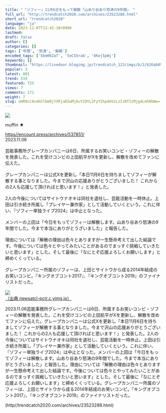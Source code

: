 ```yaml
---
title: "『ゾフィー』11月6日をもって解散「山あり谷あり怒涛の9年間」 "
full_url: "http://trendcatch2020.com/archives/23523288.html"
short_url: "trendcatch2020"
language: "ja"
date: 2023-11-07T13:42:10+0900
lastmod: 
draft: false
author: []
categories: []
tags: ['年間', '怒涛', '解散']
encoded_tags: ['5bm06ZaT', '5oCS5rab', '6Kej5pWj']
keywords: []
thumbnail: "https://livedoor.blogimg.jp/trendcatch_123/imgs/b/2/b26ab09e.jpg"
popular: 3
latest: 801
trend: 519
featured: 725
views: 7
comments: 171
weight: 7
slug: aHR0cC8vdHJlbmRjYXRjaDIwMjAuY29tL2FyY2hpdmVzLzIzNTIzMjg4Lmh0bWw=
---
```


![](https://livedoor.blogimg.jp/trendcatch_123/imgs/b/2/b26ab09e.jpg)

<div><p>muffin ★ </p><a target='_blank' href='https//encount.press/archives/537851/'>https//encount.press/archives/537851/</a> <br> 2023.11.06 <br> <br> 芸能事務所グレープカンパニーは6日、所属するお笑いコンビ・ゾフィーの解散を発表した。これを受けコンビの上田航平がXを更新し、解散を改めてファンに伝えた。 <br> <br> グレープカンパニーは公式Xを更新し「本日11月6日を持ちましてゾフィーが解散する事となりました。今まで沢山の応援ありがとうございました！ これからの2人も応援して頂ければと思います！」と発表した。 <br> <br> 2人の今後についてはサイトウナオキは同社を退社し、芸能活動を一時休止。上田は引き続き所属し「プレイヤー兼作家」として活動していくという。これに伴い、『ゾフィー単独ライブ2024』は中止となった。 <br> <br> メンバーの上田は「今日をもってゾフィーは解散します。山あり谷あり怒涛の9年間でした。今まで本当にありがとうざいました」と報告した。 <br> <br> 理由については「解散の理由は色々とありますが一生懸命考えて出した結論です。今後については色々とやってみたいことがあるのでまっすぐ挑戦していきたいと思います」とした。そして最後に「なにとぞ応援よろしくお願いします」と締めくくっている。 <br> <br> グレープカンパニー所属のゾフィーは、上田とサイトウから成る2014年結成のお笑いコンビ。『キングオブコント2017』、『キングオブコント2019』のファイナリストだった。 <br> <br> <a href='https//newsatcl-pctr.c.yimg.jp/t/amd-img/20231106-00537851-encount-000-11-view.jpg' target='_blank' class='' id='img_1_1'><img src='https//livedoor.blogimg.jp/trendcatch_123/imgs/9/f/9ff622f4.jpg'><br>（出典 newsatcl-pctr.c.yimg.jp）<br></a> <p>2023.11.06芸能事務所グレープカンパニーは6日、所属するお笑いコンビ・ゾフィーの解散を発表した。これを受けコンビの上田航平がXを更新し、解散を改めてファンに伝えた。グレープカンパニーは公式Xを更新し「本日11月6日を持ちましてゾフィーが解散する事となりました。今まで沢山の応援ありがとうございました！ これからの2人も応援して頂ければと思います！」と発表した。2人の今後についてはサイトウナオキは同社を退社し、芸能活動を一時休止。上田は引き続き所属し「プレイヤー兼作家」として活動していくという。これに伴い、『ゾフィー単独ライブ2024』は中止となった。メンバーの上田は「今日をもってゾフィーは解散します。山あり谷あり怒涛の9年間でした。今まで本当にありがとうざいました」と報告した。理由については「解散の理由は色々とありますが一生懸命考えて出した結論です。今後については色々とやってみたいことがあるのでまっすぐ挑戦していきたいと思います」とした。そして最後に「なにとぞ応援よろしくお願いします」と締めくくっている。グレープカンパニー所属のゾフィーは、上田とサイトウから成る2014年結成のお笑いコンビ。『キングオブコント2017』、『キングオブコント2019』のファイナリストだった。</p></div>

(http//trendcatch2020.com/archives/23523288.html)
